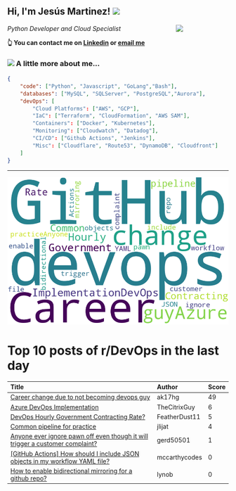 <!--
**jmartinezl/jmartinezl** is a ✨ _special_ ✨ repository because its `README.md` (this file) appears on your GitHub profile.

Here are some ideas to get you started:

- 🔭 I’m currently working on ...
- 🌱 I’m currently learning ...
- 👯 I’m looking to collaborate on ...
- 🤔 I’m looking for help with ...
- 💬 Ask me about ...
- 📫 How to reach me: ...
- 😄 Pronouns: ...
- ⚡ Fun fact: ...
-->

<h2>Hi, I'm Jesús Martinez! <img src="https://media.giphy.com/media/WUlplcMpOCEmTGBtBW/giphy.gif" width="30"> </h2>
<img align='right' src="https://media.giphy.com/media/NytMLKyiaIh6VH9SPm/giphy.gif" width="120">
<p><em>Python Developer and Cloud Specialist
</em></p>

**👆 You can contact me on [Linkedin](https://www.linkedin.com/in/jes%C3%BAs-martinez-2b7b10104/) or [email me](mailto:jesus.mtz.lorenzo@gmail.com)**

### <img src="https://media.giphy.com/media/VgCDAzcKvsR6OM0uWg/giphy.gif" width="50"> A little more about me...  

```json
{
    "code": ["Python", "Javascript", "GoLang","Bash"],
    "databases": ["MySQL", "SQLServer", "PostgreSQL","Aurora"],
    "devOps": [
        "Cloud Platforms": ["AWS", "GCP"],
        "IaC": ["Terraform", "CloudFormation", "AWS SAM"],
        "Containers": ["Docker", "Kubernetes"],
        "Monitoring": ["Cloudwatch", "Datadog"],
        "CI/CD": ["Github Actions", "Jenkins"],
        "Misc": ["Cloudflare", "Route53", "DynamoDB", "Cloudfront"]
    ]
}
```
---

![Wordcloud](./cloud.png)

# Top 10 posts of r/DevOps in the last day

| Title | Author | Score |
|:---|:---|:---|
| [Career change due to not becoming devops guy](https://www.reddit.com/r/devops/comments/15ctz28/career_change_due_to_not_becoming_devops_guy/) | ak17hg | 49 |
| [Azure DevOps Implementation](https://www.reddit.com/r/devops/comments/15dhfu9/azure_devops_implementation/) | TheCitrixGuy | 6 |
| [DevOps Hourly Government Contracting Rate?](https://www.reddit.com/r/devops/comments/15d815k/devops_hourly_government_contracting_rate/) | FeatherDust11 | 5 |
| [Common pipeline for practice](https://www.reddit.com/r/devops/comments/15ctsv1/common_pipeline_for_practice/) | jlijat | 4 |
| [Anyone ever ignore pawn off even though it will trigger a customer complaint?](https://www.reddit.com/r/devops/comments/15cz393/anyone_ever_ignore_pawn_off_even_though_it_will/) | gerd50501 | 1 |
| [[GitHub Actions] How should I include JSON objects in my workflow YAML file?](https://www.reddit.com/r/devops/comments/15dakr6/github_actions_how_should_i_include_json_objects/) | mccarthycodes | 0 |
| [How to enable bidirectional mirroring for a github repo?](https://www.reddit.com/r/devops/comments/15d46ca/how_to_enable_bidirectional_mirroring_for_a/) | lynob | 0 |
